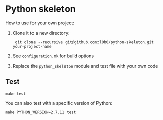 Python skeleton
===

How to use for your own project:

1. Clone it to a new directory:

        git clone --recursive git@github.com:l0b0/python-skeleton.git your-project-name
1. See `configuration.mk` for build options
1. Replace the `python_skeleton` module and test file with your own code

Test
---

    make test

You can also test with a specific version of Python:

    make PYTHON_VERSION=2.7.11 test
